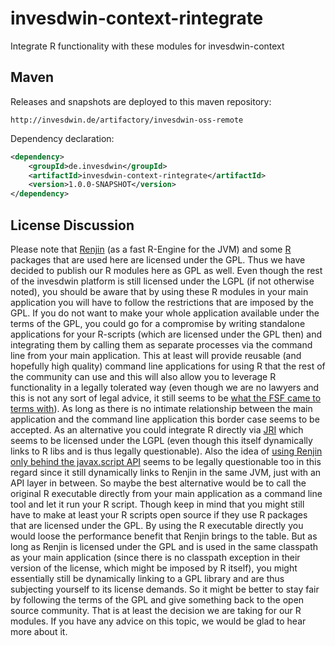 # invesdwin-context-rintegrate
Integrate R functionality with these modules for invesdwin-context 

## Maven

Releases and snapshots are deployed to this maven repository:
```
http://invesdwin.de/artifactory/invesdwin-oss-remote
```

Dependency declaration:
```xml
<dependency>
	<groupId>de.invesdwin</groupId>
	<artifactId>invesdwin-context-rintegrate</artifactId>
	<version>1.0.0-SNAPSHOT</version>
</dependency>
```

## License Discussion

Please note that [Renjin](http://www.renjin.org/) (as a fast R-Engine for the JVM) and some [R](https://www.r-project.org/) packages that are used here are licensed under the GPL. Thus we have decided to publish our R modules here as GPL as well. Even though the rest of the invesdwin platform is still licensed under the LGPL (if not otherwise noted), you should be aware that by using these R modules in your main application you will have to follow the restrictions that are imposed by the GPL. If you do not want to make your whole application available under the terms of the GPL, you could go for a compromise by writing standalone applications for your R-scripts (which are licensed under the GPL then) and integrating them by calling them as separate processes via the command line from your main application. This at least will provide reusable (and hopefully high quality) command line applications for using R that the rest of the community can use and this will also allow you to leverage R functionality in a legally tolerated way (even though we are no lawyers and this is not any sort of legal advice, it still seems to be [what the FSF came to terms with](https://www.gnu.org/licenses/gpl-faq.html#GPLPlugins)). As long as there is no intimate relationship between the main application and the command line application this border case seems to be accepted. As an alternative you could integrate R directly via [JRI](https://rforge.net/JRI/) which seems to be licensed under the LGPL (even though this itself dynamically links to R libs and is thus legally questionable). Also the idea of [using Renjin only behind the javax.script API](https://groups.google.com/forum/#!msg/renjin-dev/yoS1dTeJLm8/bVtVu_tGLck) seems to be legally questionable too in this regard since it still dynamically links to Renjin in the same JVM, just with an API layer in between. So maybe the best alternative would be to call the original R executable directly from your main application as a command line tool and let it run your R script. Though keep in mind that you might still have to make at least your R scripts open source if they use R packages that are licensed under the GPL. By using the R executable directly you would loose the performance benefit that Renjin brings to the table. But as long as Renjin is licensed under the GPL and is used in the same classpath as your main application (since there is no classpath exception in their version of the license, which might be imposed by R itself), you might essentially still be dynamically linking to a GPL library and are thus subjecting yourself to its license demands. So it might be better to stay fair by following the terms of the GPL and give something back to the open source community. That is at least the decision we are taking for our R modules. If you have any advice on this topic, we would be glad to hear more about it.
